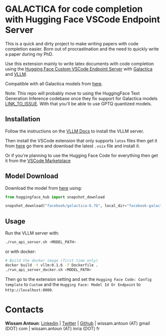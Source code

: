 # GALACTICA for code completion with Hugging Face VSCode Endpoint Server

This is a quick and dirty project to make writing papers with code completion easier. Born out of procrastination and the need to quickly write a paper during my PhD.

Use this extension mainly to write latex documents with code completion using the [Hugging Face Custom VSCode Endpoint Server](https://github.com/huggingface/huggingface-vscode) with [Galactica](https://github.com/paperswithcode/galai) and [VLLM](https://github.com/vllm-project/vllm).

Compatible with all Galactica models from [here](https://huggingface.co/models?search=galactica).


Note: This repo will probably move to using the HuggingFace Text Generation Inference codebase once they fix support for Galactica models [LINK_TO_ISSUE](https://github.com/huggingface/text-generation-inference/issues/1004). With that you'll be able to use GPTQ quantized models.

## Installation

Follow the instructions on the [VLLM Docs](https://vllm.readthedocs.io/en/latest/getting_started/installation.html) to install the VLLM server.

Then install the VSCode extension that only supports `latex` files then get it from [here](https://github.com/WissamAntoun/huggingface-vscode) go there and download the latest `.vsix` file and install it.

Or if you're planning to use the Hugging Face Code for everything then get it from the [VSCode Marketplace](https://marketplace.visualstudio.com/items?itemName=HuggingFace.huggingface-vscode)

## Model Download

Download the model from [here](https://huggingface.co/models?search=galactica) using:

```python
from huggingface_hub import snapshot_download

snapshot_download("facebook/galactica-6.7b", local_dir="facebook-galactica-6.7b", local_dir_use_symlinks=False); print("done")
```

## Usage

Run the VLLM server with:

```bash
./run_api_server.sh <MODEL_PATH>
```

or with docker:

```bash
# Build the docker image (first time only)
docker build -t vllm:0.1.6 -f Dockerfile .
./run_api_server_docker.sh <MODEL_PATH>
```

Then go to the extension setting and set the `Hugging Face Code: Config template` to `Custom` and the `Hugging Face: Model Id Or Endpoint` to `http://localhost:8000`.

# Contacts
**Wissam Antoun**: [Linkedin](https://www.linkedin.com/in/wissam-antoun-622142b4/) | [Twitter](https://twitter.com/wissam_antoun) | [Github](https://github.com/WissamAntoun) |  wissam.antoun (AT) gmail (DOT) com |  wissam.antoun (AT) inria (DOT) fr